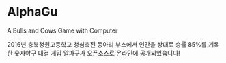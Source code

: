 # AlphaGu
A Bulls and Cows Game with Computer

2016년 충북청원고등학교 청심축전 동아리 부스에서 인간을 상대로 승률 85%를 기록한 숫자야구 대결 게임 알파구가 오픈소스로 온라인에 공개되었습니다!
